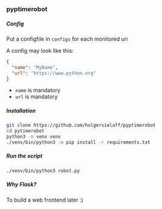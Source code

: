 ### pyptimerobot

##### Config

Put a configfile in `configs` for each monitored uri

A config may look like this:

```json
{
  "name": "MyName",
  "url": "https://www.python.org"
}
```
* `name` is mandatory
* `url` is mandatory


##### Installation
```bash
git clone https://github.com/holgersielaff/pyptimerobot
cd pytimerobot
python3 -m venv venv
./venv/bin/python3 -m pip install -r requirements.txt
```

##### Run the script

```bash
./venv/bin/python3 robot.py
```

##### Why Flask?

To build a web frontend later :)
